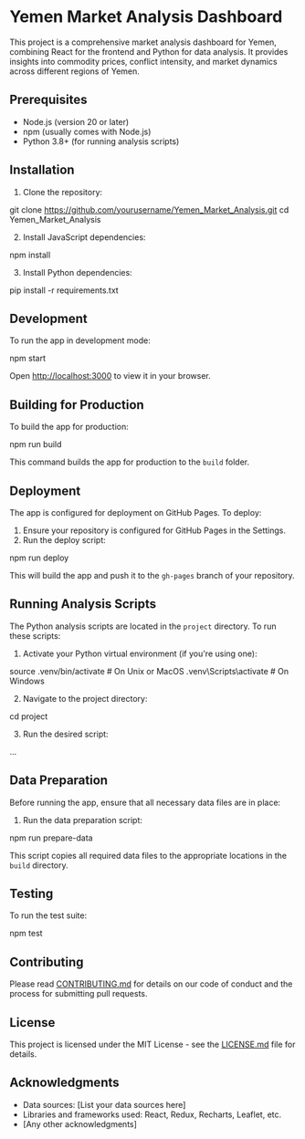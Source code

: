 # Yemen Market Analysis Dashboard

This project is a comprehensive market analysis dashboard for Yemen, combining React for the frontend and Python for data analysis. It provides insights into commodity prices, conflict intensity, and market dynamics across different regions of Yemen.

## Prerequisites

- Node.js (version 20 or later)
- npm (usually comes with Node.js)
- Python 3.8+ (for running analysis scripts)

## Installation

1. Clone the repository:

git clone https://github.com/yourusername/Yemen_Market_Analysis.git
cd Yemen_Market_Analysis

2. Install JavaScript dependencies:

npm install

3. Install Python dependencies:

pip install -r requirements.txt

## Development

To run the app in development mode:

npm start

Open [http://localhost:3000](http://localhost:3000) to view it in your browser.

## Building for Production

To build the app for production:

npm run build

This command builds the app for production to the `build` folder.

## Deployment

The app is configured for deployment on GitHub Pages. To deploy:

1. Ensure your repository is configured for GitHub Pages in the Settings.
2. Run the deploy script:

npm run deploy

This will build the app and push it to the `gh-pages` branch of your repository.

## Running Analysis Scripts

The Python analysis scripts are located in the `project` directory. To run these scripts:

1. Activate your Python virtual environment (if you're using one):

source .venv/bin/activate  # On Unix or MacOS
.venv\Scripts\activate     # On Windows

2. Navigate to the project directory:

cd project

3. Run the desired script:

...

## Data Preparation

Before running the app, ensure that all necessary data files are in place:

1. Run the data preparation script:

npm run prepare-data

This script copies all required data files to the appropriate locations in the `build` directory.

## Testing

To run the test suite:

npm test

## Contributing

Please read [CONTRIBUTING.md](CONTRIBUTING.md) for details on our code of conduct and the process for submitting pull requests.

## License

This project is licensed under the MIT License - see the [LICENSE.md](LICENSE.md) file for details.

## Acknowledgments

- Data sources: [List your data sources here]
- Libraries and frameworks used: React, Redux, Recharts, Leaflet, etc.
- [Any other acknowledgments]



